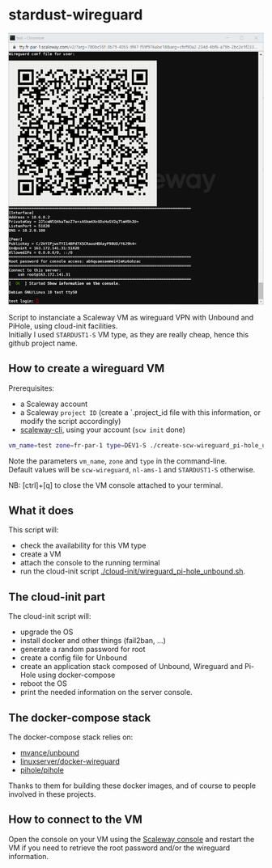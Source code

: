 # stardust-wireguard

![screenshot](./assets/scw-wireguard.png)



Script to instanciate a Scaleway VM as wireguard VPN with Unbound and PiHole, using cloud-init facilities.  
Initially I used `STARDUST1-S` VM type, as they are really cheap, hence this github project name.


## How to create a wireguard VM

Prerequisites:
- a Scaleway account
- a Scaleway `project ID` (create a `.project_id file with this information, or modify the script accordingly)
- [scaleway-cli](https://github.com/scaleway/scaleway-cli), using your account (`scw init` done) 

```bash
vm_name=test zone=fr-par-1 type=DEV1-S ./create-scw-wireguard_pi-hole_unbound.sh
```

Note the parameters `vm_name`, `zone` and `type` in the command-line.  
Default values will be `scw-wireguard`, `nl-ams-1` and `STARDUST1-S` otherwise.


NB: [ctrl]+[q] to close the VM console attached to your terminal. 


## What it does

This script will: 
- check the availability for this VM type
- create a VM 
- attach the console to the running terminal
- run the cloud-init script [./cloud-init/wireguard_pi-hole_unbound.sh](./cloud-init/wireguard_pi-hole_unbound.sh).


## The cloud-init part

The cloud-init script will:
- upgrade the OS
- install docker and other things (fail2ban, ...)
- generate a random password for root
- create a config file for Unbound
- create an application stack composed of Unbound, Wireguard and Pi-Hole using docker-compose
- reboot the OS
- print the needed information on the server console.



## The docker-compose stack

The docker-compose stack relies on:
- [mvance/unbound](https://github.com/MatthewVance/unbound-docker)
- [linuxserver/docker-wireguard](https://github.com/linuxserver/docker-wireguard)
- [pihole/pihole](https://github.com/pi-hole/pi-hole)

Thanks to them for building these docker images, and of course to people involved in these projects.


## How to connect to the VM

Open the console on your VM using the [Scaleway console](https://console.scaleway.com/) and restart the VM if you need to retrieve the root password and/or the wireguard information. 
